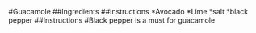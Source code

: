 #Guacamole
##Ingredients
##Instructions
*Avocado
*Lime
*salt
*black pepper
##Instructions
#Black pepper is a must for guacamole

